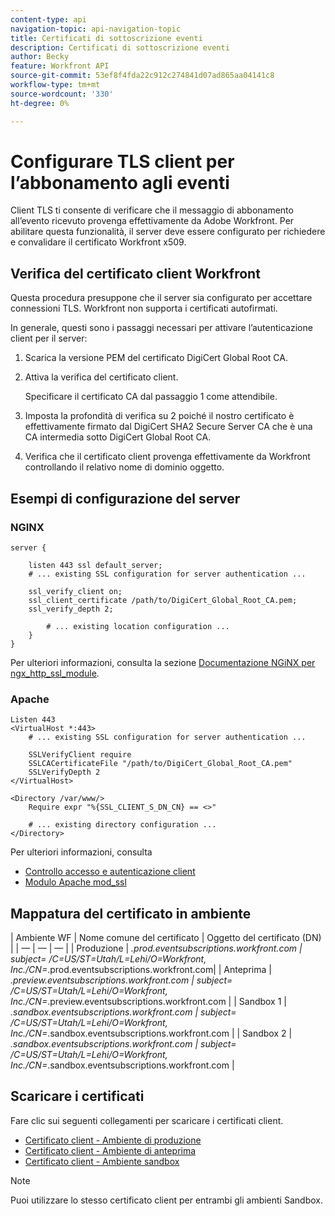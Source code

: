 ```yaml
---
content-type: api
navigation-topic: api-navigation-topic
title: Certificati di sottoscrizione eventi
description: Certificati di sottoscrizione eventi
author: Becky
feature: Workfront API
source-git-commit: 53ef8f4fda22c912c274841d07ad865aa04141c8
workflow-type: tm+mt
source-wordcount: '330'
ht-degree: 0%

---
```


# Configurare TLS client per l’abbonamento agli eventi

<!--Configuring Client TLS for Event Subscription
Steps to Verify Workfront's Client Certificate
Examples for Server configuration
NGINX
Apache
Certificate to Environment Mapping
Certificates
Production
Preview
Sandbox 1
Sandbox 2
-->

Client TLS ti consente di verificare che il messaggio di abbonamento all’evento ricevuto provenga effettivamente da Adobe Workfront. Per abilitare questa funzionalità, il server deve essere configurato per richiedere e convalidare il certificato Workfront x509.


## Verifica del certificato client Workfront

Questa procedura presuppone che il server sia configurato per accettare connessioni TLS. Workfront non supporta i certificati autofirmati.

In generale, questi sono i passaggi necessari per attivare l’autenticazione client per il server:

1. Scarica la versione PEM del certificato DigiCert Global Root CA.
1. Attiva la verifica del certificato client.

   Specificare il certificato CA dal passaggio 1 come attendibile.

1. Imposta la profondità di verifica su 2 poiché il nostro certificato è effettivamente firmato dal DigiCert SHA2 Secure Server CA che è una CA intermedia sotto DigiCert Global Root CA.
1. Verifica che il certificato client provenga effettivamente da Workfront controllando il relativo nome di dominio oggetto.

## Esempi di configurazione del server

### NGINX

```
server {

    listen 443 ssl default_server;
    # ... existing SSL configuration for server authentication ...

    ssl_verify_client on;
    ssl_client_certificate /path/to/DigiCert_Global_Root_CA.pem;
    ssl_verify_depth 2;

        # ... existing location configuration ...
    }
}
```

Per ulteriori informazioni, consulta la sezione [Documentazione NGiNX per ngx_http_ssl_module](http://nginx.org/en/docs/http/ngx_http_ssl_module.html).

### Apache

```
Listen 443
<VirtualHost *:443>
    # ... existing SSL configuration for server authentication ...

    SSLVerifyClient require
    SSLCACertificateFile "/path/to/DigiCert_Global_Root_CA.pem"
    SSLVerifyDepth 2
</VirtualHost>

<Directory /var/www/>
    Require expr "%{SSL_CLIENT_S_DN_CN} == <>"

    # ... existing directory configuration ...
</Directory>
```

Per ulteriori informazioni, consulta

* [Controllo accesso e autenticazione client](https://httpd.apache.org/docs/2.4/ssl/ssl_howto.html#accesscontrol)
* [Modulo Apache mod_ssl](https://httpd.apache.org/docs/2.4/mod/mod_ssl.html)
 

## Mappatura del certificato in ambiente

| Ambiente WF | Nome comune del certificato | Oggetto del certificato (DN) | | — | — | — | | Produzione | *.prod.eventsubscriptions.workfront.com | subject= /C=US/ST=Utah/L=Lehi/O=Workfront, Inc./CN=*.prod.eventsubscriptions.workfront.com| | Anteprima | *.preview.eventsubscriptions.workfront.com | subject= /C=US/ST=Utah/L=Lehi/O=Workfront, Inc./CN=*.preview.eventsubscriptions.workfront.com | | Sandbox 1 | *.sandbox.eventsubscriptions.workfront.com | subject= /C=US/ST=Utah/L=Lehi/O=Workfront, Inc./CN=*.sandbox.eventsubscriptions.workfront.com | | Sandbox 2 | *.sandbox.eventsubscriptions.workfront.com | subject= /C=US/ST=Utah/L=Lehi/O=Workfront, Inc./CN=*.sandbox.eventsubscriptions.workfront.com |

## Scaricare i certificati

Fare clic sui seguenti collegamenti per scaricare i certificati client.

* [Certificato client - Ambiente di produzione](https://cdn.experience.workfront.com/Documentation/Event+Subscriptions/event_subscription_dec_2022_production.crt)
* [Certificato client - Ambiente di anteprima](https://cdn.experience.workfront.com/Documentation/Event+Subscriptions/event_subscription_dec_2022_preview.crt)
* [Certificato client - Ambiente sandbox](https://cdn.experience.workfront.com/Documentation/Event+Subscriptions/event_subscription_dec_2022_sandboxes.crt)

>[!NOTE]
>
>Puoi utilizzare lo stesso certificato client per entrambi gli ambienti Sandbox.

